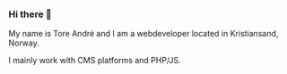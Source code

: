 ### Hi there 👋

My name is Tore André and I am a webdeveloper located in Kristiansand, Norway.

I mainly work with CMS platforms and PHP/JS.
